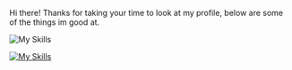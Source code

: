 Hi there! Thanks for taking your time to look at my profile, below are some of the things im good at.

![My Skills](https://img.shields.io/badge/currently_developing-discord_bots-cyan)

[![My Skills](https://skillicons.dev/icons?i=discordjs,nodejs,mongodb)](https://skillicons.dev)
